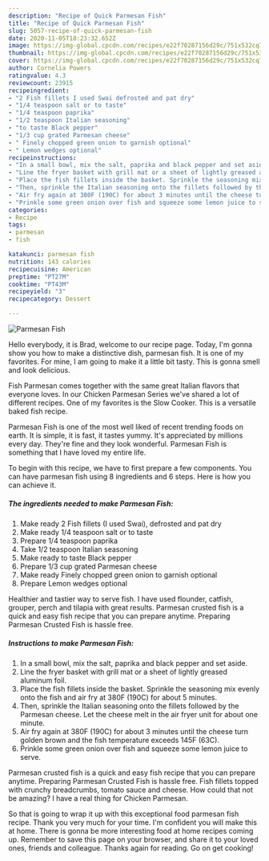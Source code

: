```yaml
---
description: "Recipe of Quick Parmesan Fish"
title: "Recipe of Quick Parmesan Fish"
slug: 5057-recipe-of-quick-parmesan-fish
date: 2020-11-05T18:23:32.652Z
image: https://img-global.cpcdn.com/recipes/e22f70287156d29c/751x532cq70/parmesan-fish-recipe-main-photo.jpg
thumbnail: https://img-global.cpcdn.com/recipes/e22f70287156d29c/751x532cq70/parmesan-fish-recipe-main-photo.jpg
cover: https://img-global.cpcdn.com/recipes/e22f70287156d29c/751x532cq70/parmesan-fish-recipe-main-photo.jpg
author: Cornelia Powers
ratingvalue: 4.3
reviewcount: 23915
recipeingredient:
- "2 Fish fillets I used Swai defrosted and pat dry"
- "1/4 teaspoon salt or to taste"
- "1/4 teaspoon paprika"
- "1/2 teaspoon Italian seasoning"
- "to taste Black pepper"
- "1/3 cup grated Parmesan cheese"
- " Finely chopped green onion to garnish optional"
- " Lemon wedges optional"
recipeinstructions:
- "In a small bowl, mix the salt, paprika and black pepper and set aside."
- "Line the fryer basket with grill mat or a sheet of lightly greased aluminum foil."
- "Place the fish fillets inside the basket. Sprinkle the seasoning mix evenly onto the fish and air fry at 380F (190C) for about 5 minutes."
- "Then, sprinkle the Italian seasoning onto the fillets followed by the Parmesan cheese. Let the cheese melt in the air fryer unit for about one minute."
- "Air fry again at 380F (190C) for about 3 minutes until the cheese turn golden brown and the fish temperature exceeds 145F (63C)."
- "Prinkle some green onion over fish and squeeze some lemon juice to serve."
categories:
- Recipe
tags:
- parmesan
- fish

katakunci: parmesan fish 
nutrition: 143 calories
recipecuisine: American
preptime: "PT27M"
cooktime: "PT43M"
recipeyield: "3"
recipecategory: Dessert

---
```



![Parmesan Fish](https://img-global.cpcdn.com/recipes/e22f70287156d29c/751x532cq70/parmesan-fish-recipe-main-photo.jpg)

Hello everybody, it is Brad, welcome to our recipe page. Today, I'm gonna show you how to make a distinctive dish, parmesan fish. It is one of my favorites. For mine, I am going to make it a little bit tasty. This is gonna smell and look delicious.

Fish Parmesan comes together with the same great Italian flavors that everyone loves. In our Chicken Parmesan Series we&#39;ve shared a lot of different recipes. One of my favorites is the Slow Cooker. This is a versatile baked fish recipe.

Parmesan Fish is one of the most well liked of recent trending foods on earth. It is simple, it is fast, it tastes yummy. It's appreciated by millions every day. They're fine and they look wonderful. Parmesan Fish is something that I have loved my entire life.


To begin with this recipe, we have to first prepare a few components. You can have parmesan fish using 8 ingredients and 6 steps. Here is how you can achieve it.

<!--inarticleads1-->

##### The ingredients needed to make Parmesan Fish:

1. Make ready 2 Fish fillets (I used Swai), defrosted and pat dry
1. Make ready 1/4 teaspoon salt or to taste
1. Prepare 1/4 teaspoon paprika
1. Take 1/2 teaspoon Italian seasoning
1. Make ready to taste Black pepper
1. Prepare 1/3 cup grated Parmesan cheese
1. Make ready  Finely chopped green onion to garnish optional
1. Prepare  Lemon wedges optional


Healthier and tastier way to serve fish. I have used flounder, catfish, grouper, perch and tilapia with great results. Parmesan crusted fish is a quick and easy fish recipe that you can prepare anytime. Preparing Parmesan Crusted Fish is hassle free. 

<!--inarticleads2-->

##### Instructions to make Parmesan Fish:

1. In a small bowl, mix the salt, paprika and black pepper and set aside.
1. Line the fryer basket with grill mat or a sheet of lightly greased aluminum foil.
1. Place the fish fillets inside the basket. Sprinkle the seasoning mix evenly onto the fish and air fry at 380F (190C) for about 5 minutes.
1. Then, sprinkle the Italian seasoning onto the fillets followed by the Parmesan cheese. Let the cheese melt in the air fryer unit for about one minute.
1. Air fry again at 380F (190C) for about 3 minutes until the cheese turn golden brown and the fish temperature exceeds 145F (63C).
1. Prinkle some green onion over fish and squeeze some lemon juice to serve.


Parmesan crusted fish is a quick and easy fish recipe that you can prepare anytime. Preparing Parmesan Crusted Fish is hassle free. Fish fillets topped with crunchy breadcrumbs, tomato sauce and cheese. How could that not be amazing? I have a real thing for Chicken Parmesan. 

So that is going to wrap it up with this exceptional food parmesan fish recipe. Thank you very much for your time. I'm confident you will make this at home. There is gonna be more interesting food at home recipes coming up. Remember to save this page on your browser, and share it to your loved ones, friends and colleague. Thanks again for reading. Go on get cooking!
